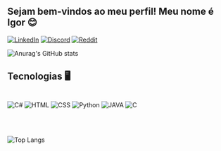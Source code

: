 ## Sejam bem-vindos ao meu perfil! Meu nome é Igor 😊

[![LinkedIn](https://img.shields.io/badge/LinkedIn-0077B5?style=for-the-badge&logo=linkedin&logoColor=white)](https://www.linkedin.com/in/igor-fernandes-couto-27a8b7239/)
[![Discord](https://img.shields.io/badge/Discord-7289DA?style=for-the-badge&logo=discord&logoColor=white)](http://discordapp.com/users/408416362071851008)
[![Reddit](https://aleen42.github.io/badges/src/reddit.svg
)](https://www.reddit.com/user/NightyDog01)

![Anurag's GitHub stats](https://github-readme-stats.vercel.app/api?username=igorfernandescouto&show_icons=true&theme=gruvbox)

## Tecnologias 🖥️

<div style = "display: inline_block"><br/>
    <img align = "center" alt ="C#" src="https://img.shields.io/badge/C%23-239120?style=for-the-badge&logo=c-sharp&logoColor=white"/>
        <img align = "center" alt ="HTML" src="https://img.shields.io/badge/HTML-239120?style=for-the-badge&logo=html5&logoColor=white"/>
            <img align = "center" alt ="CSS" src=https://img.shields.io/badge/CSS-239120?&style=for-the-badge&logo=css3&logoColor=white/>
                <img align = "center" alt ="Python" src="https://img.shields.io/badge/Python-3776AB?style=for-the-badge&logo=python&logoColor=white"/>
                    <img align = "center" alt ="JAVA" src="https://img.shields.io/badge/Java-ED8B00?style=for-the-badge&logo=openjdk&logoColor=white"/>
                    <img align = "center" alt ="C" src="https://img.shields.io/badge/C-00599C?style=for-the-badge&logo=c&logoColor=white"/>
</div>

<br></br>


![Top Langs](https://github-readme-stats.vercel.app/api/top-langs/?username=NightyDog&size_weight=0.5&count_weight=0.5)

